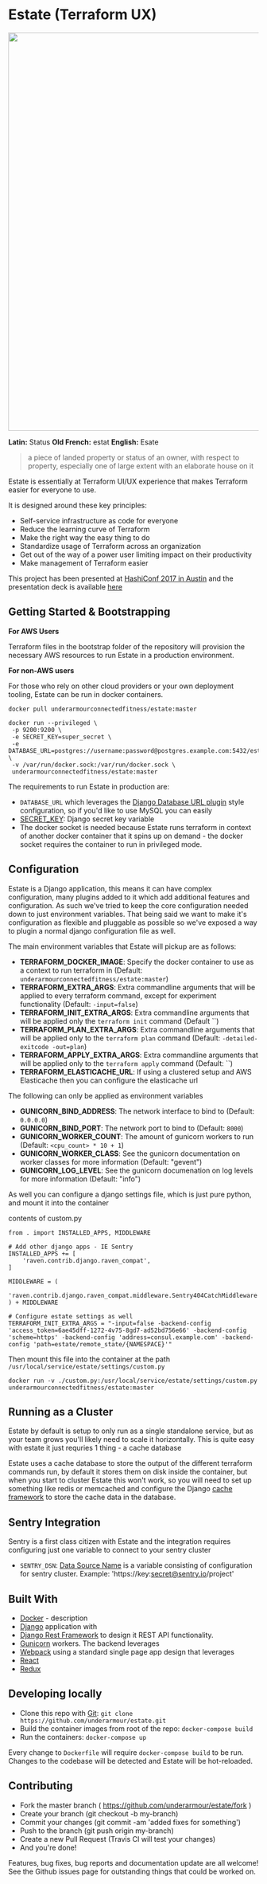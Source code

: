 # Estate (Terraform UX)

<img src="https://i.imgur.com/eJq5XVW.png" width="800" />

**Latin:** Status **Old French:** estat **English:** Esate

> a piece of landed property or status of an owner, with respect to property, especially one of large extent with an elaborate house on it

Estate is essentially at Terraform UI/UX experience that makes Terraform easier for everyone to use.

It is designed around these key principles:

* Self-service infrastructure as code for everyone
* Reduce the learning curve of Terraform
* Make the right way the easy thing to do
* Standardize usage of Terraform across an organization
* Get out of the way of a power user limiting impact on their productivity
* Make management of Terraform easier

This project has been presented at [HashiConf 2017 in Austin](https://www.hashiconf.com/talks/underarmour-terraform.html) and the presentation deck is available [here](http://slides.com/rocktavious/estate#/)

## Getting Started & Bootstrapping

**For AWS Users**

Terraform files in the bootstrap folder of the repository will provision the necessary AWS resources to run Estate in a production environment.

**For non-AWS users**

For those who rely on other cloud providers or your own deployment tooling, Estate can be run in docker containers.

```
docker pull underarmourconnectedfitness/estate:master

docker run --privileged \
 -p 9200:9200 \
 -e SECRET_KEY=super_secret \
 -e DATABASE_URL=postgres://username:password@postgres.example.com:5432/estate \
 -v /var/run/docker.sock:/var/run/docker.sock \
 underarmourconnectedfitness/estate:master
```

The requirements to run Estate in production are:
* `DATABASE_URL` which leverages the [Django Database URL plugin](https://github.com/kennethreitz/dj-database-url) style configuration, so if you'd like to use MySQL you can easily
* [SECRET_KEY](https://docs.djangoproject.com/en/1.11/ref/settings/#std:setting-SECRET_KEY): Django secret key variable
* The docker socket is needed because Estate runs terraform in context of another docker container that it spins up on demand - the docker socket requires the container to run in privileged mode.

Configuration
-------------

Estate is a Django application, this means it can have complex configuration, many plugins added to it which add additional features and configuration.  As such we've tried to keep the core configuration needed down to just environment variables.  That being said we want to make it's configuration as flexible and pluggable as possible so we've exposed a way to plugin a normal django configuration file as well.

The main environment variables that Estate will pickup are as follows:

* **TERRAFORM_DOCKER_IMAGE**: Specify the docker container to use as a context to run terraform in (Default: `underarmourconnectedfitness/estate:master`)
* **TERRAFORM_EXTRA_ARGS**: Extra commandline arguments that will be applied to every terraform command, except for experiment functionality (Default: `-input=false`)
* **TERRAFORM_INIT_EXTRA_ARGS**: Extra commandline arguments that will be applied only the `terraform init` command (Default ``)
* **TERRAFORM_PLAN_EXTRA_ARGS**: Extra commandline arguments that will be applied only to the `terraform plan` command (Default: `-detailed-exitcode -out=plan`)
* **TERRAFORM_APPLY_EXTRA_ARGS**: Extra commandline arguments that will be applied only to the `terraform apply` command (Default: ``)
* **TERRAFORM_ELASTICACHE_URL**: If using a clustered setup and AWS Elasticache then you can configure the elasticache url

The following can only be applied as environment variables

* **GUNICORN_BIND_ADDRESS**: The network interface to bind to (Default: `0.0.0.0`)
* **GUNICORN_BIND_PORT**: The network port to bind to (Default: `8000`)
* **GUNICORN_WORKER_COUNT**: The amount of gunicorn workers to run (Default: `<cpu_count> * 10 + 1`)
* **GUNICORN_WORKER_CLASS**: See the gunicorn documentation on worker classes for more information (Default: "gevent")
* **GUNICORN_LOG_LEVEL**: See the gunicorn documenation on log levels for more information (Default: "info")


As well you can configure a django settings file, which is just pure python, and mount it into the container

contents of custom.py
```
from . import INSTALLED_APPS, MIDDLEWARE

# Add other django apps - IE Sentry
INSTALLED_APPS += [
    'raven.contrib.django.raven_compat',
]

MIDDLEWARE = (
    'raven.contrib.django.raven_compat.middleware.Sentry404CatchMiddleware',
) + MIDDLEWARE

# Configure estate settings as well
TERRAFORM_INIT_EXTRA_ARGS = "-input=false -backend-config 'access_token=6ae45dff-1272-4v75-8gd7-ad52bd756e66' -backend-config 'scheme=https' -backend-config 'address=consul.example.com' -backend-config 'path=estate/remote_state/{NAMESPACE}'"
```

Then mount this file into the container at the path `/usr/local/service/estate/settings/custom.py`
```
docker run -v ./custom.py:/usr/local/service/estate/settings/custom.py underarmourconnectedfitness/estate:master
```

Running as a Cluster
--------------------

Estate by default is setup to only run as a single standalone service, but as your team grows you'll likely need to scale it horizontally.  This is quite easy with estate it just requries 1 thing - a cache database

Estate uses a cache database to store the output of the different terraform commands run, by default it stores them on disk inside the container, but when you start to cluster Estate this won't work, so you will need to set up something like redis or memcached and configure the Django [cache framework](https://docs.djangoproject.com/en/1.11/topics/cache/) to store the cache data in the database.

## Sentry Integration

Sentry is a first class citizen with Estate and the integration requires configuring just one variable to connect to your sentry cluster

* `SENTRY_DSN`: [Data Source Name](https://docs.sentry.io/quickstart/#configure-the-dsn) is a variable consisting of configuration for sentry cluster. Example: 'https://key:secret@sentry.io/project'

## Built With

* [Docker](url) - description
* [Django](https://www.djangoproject.com/) application with
* [Django Rest Framework](http://www.django-rest-framework.org/) to design it REST API functionality.
* [Gunicorn](http://gunicorn.org/) workers.  The backend leverages
* [Webpack](https://webpack.github.io/) using a standard single page app design that leverages
* [React](https://facebook.github.io/react/)
* [Redux](http://redux.js.org/)

## Developing locally

* Clone this repo with [Git](https://git-scm.com/): `git clone https://github.com/underarmour/estate.git`
* Build the container images from root of the repo: `docker-compose build`
* Run the containers: `docker-compose up`

Every change to `Dockerfile` will require `docker-compose build` to be run. Changes to the codebase will be detected and Estate will be hot-reloaded.

## Contributing

* Fork the master branch ( https://github.com/underarmour/estate/fork )
* Create your branch (git checkout -b my-branch)
* Commit your changes (git commit -am 'added fixes for something')
* Push to the branch (git push origin my-branch)
* Create a new Pull Request (Travis CI will test your changes)
* And you're done!

Features, bug fixes, bug reports and documentation update are all welcome!
See the Github issues page for outstanding things that could be worked on.

